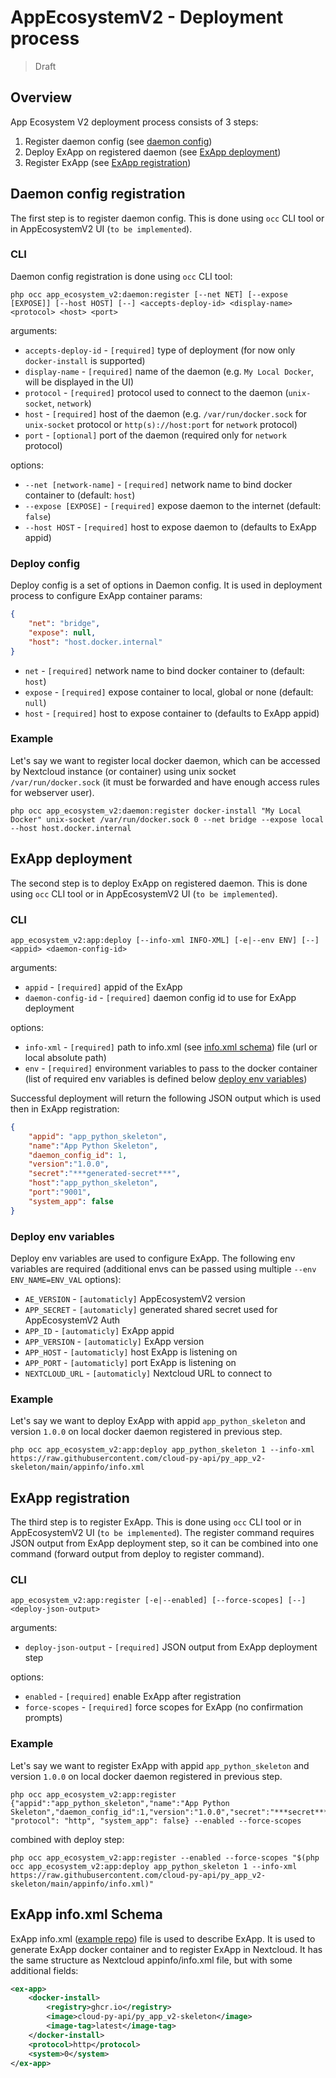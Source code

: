 # AppEcosystemV2 - Deployment process

> Draft


## Overview

App Ecosystem V2 deployment process consists of 3 steps:

1. Register daemon config (see [daemon config](#daemon-config-registration))
2. Deploy ExApp on registered daemon (see [ExApp deployment](#exapp-deployment))
3. Register ExApp (see [ExApp registration](#exapp-registration))


## Daemon config registration

The first step is to register daemon config. This is done using `occ` CLI tool or in AppEcosystemV2 UI (`to be implemented`).

### CLI

Daemon config registration is done using `occ` CLI tool:

```
php occ app_ecosystem_v2:daemon:register [--net NET] [--expose [EXPOSE]] [--host HOST] [--] <accepts-deploy-id> <display-name> <protocol> <host> <port>
```

arguments:

- `accepts-deploy-id` - `[required]` type of deployment (for now only `docker-install` is supported)
- `display-name` - `[required]` name of the daemon (e.g. `My Local Docker`, will be displayed in the UI)
- `protocol` - `[required]` protocol used to connect to the daemon (`unix-socket`, `network`)
- `host` - `[required]` host of the daemon (e.g. `/var/run/docker.sock` for `unix-socket` protocol or `http(s)://host:port` for `network` protocol)
- `port` - `[optional]` port of the daemon (required only for `network` protocol)

options:

- `--net [network-name]`  - `[required]` network name to bind docker container to (default: `host`)
- `--expose [EXPOSE]` - `[required]` expose daemon to the internet (default: `false`)
- `--host HOST` - `[required]` host to expose daemon to (defaults to ExApp appid)

### Deploy config

Deploy config is a set of options in Daemon config. It is used in deployment process to configure ExApp container params:

```json
{
	"net": "bridge",
	"expose": null,
	"host": "host.docker.internal"
}
```

- `net` - `[required]` network name to bind docker container to (default: `host`)
- `expose` - `[required]` expose container to local, global or none (default: `null`)
- `host` - `[required]` host to expose container to (defaults to ExApp appid)

### Example

Let's say we want to register local docker daemon, which can be accessed by Nextcloud instance (or container) 
using unix socket `/var/run/docker.sock` (it must be forwarded and have enough access rules for webserver user).

```
php occ app_ecosystem_v2:daemon:register docker-install "My Local Docker" unix-socket /var/run/docker.sock 0 --net bridge --expose local --host host.docker.internal
```


## ExApp deployment

The second step is to deploy ExApp on registered daemon. This is done using `occ` CLI tool or in AppEcosystemV2 UI (`to be implemented`). 

### CLI

```
app_ecosystem_v2:app:deploy [--info-xml INFO-XML] [-e|--env ENV] [--] <appid> <daemon-config-id>
```

arguments:

- `appid` - `[required]` appid of the ExApp
- `daemon-config-id` - `[required]` daemon config id to use for ExApp deployment

options:

- `info-xml` - `[required]` path to info.xml (see [info.xml schema](#exapp-infoxml-schema)) file (url or local absolute path)
- `env` - `[required]` environment variables to pass to the docker container (list of required env variables is defined below [deploy env variables](#deploy-env-variables))

Successful deployment will return the following JSON output which is used then in ExApp registration:

```json
{
	"appid": "app_python_skeleton",
	"name":"App Python Skeleton",
	"daemon_config_id": 1,
	"version":"1.0.0",
	"secret":"***generated-secret***",
	"host":"app_python_skeleton",
	"port":"9001",
	"system_app": false
}
```

### Deploy env variables

Deploy env variables are used to configure ExApp. 
The following env variables are required (additional envs can be passed using multiple `--env ENV_NAME=ENV_VAL` options):

- `AE_VERSION` - `[automaticly]` AppEcosystemV2 version
- `APP_SECRET` - `[automaticly]` generated shared secret used for AppEcosystemV2 Auth
- `APP_ID` - `[automaticly]` ExApp appid
- `APP_VERSION` - `[automaticly]` ExApp version
- `APP_HOST` - `[automaticly]` host ExApp is listening on
- `APP_PORT` - `[automaticly]` port ExApp is listening on
- `NEXTCLOUD_URL` - `[automaticly]` Nextcloud URL to connect to

### Example

Let's say we want to deploy ExApp with appid `app_python_skeleton` and version `1.0.0` on local docker daemon registered in previous step.

```
php occ app_ecosystem_v2:app:deploy app_python_skeleton 1 --info-xml https://raw.githubusercontent.com/cloud-py-api/py_app_v2-skeleton/main/appinfo/info.xml
```

## ExApp registration

The third step is to register ExApp. This is done using `occ` CLI tool or in AppEcosystemV2 UI (`to be implemented`).
The register command requires JSON output from ExApp deployment step, so it can be combined into one command (forward output from deploy to register command).

### CLI

```
app_ecosystem_v2:app:register [-e|--enabled] [--force-scopes] [--] <deploy-json-output>
```

arguments:

- `deploy-json-output` - `[required]` JSON output from ExApp deployment step

options:
- `enabled` - `[required]` enable ExApp after registration
- `force-scopes` - `[required]` force scopes for ExApp (no confirmation prompts)

### Example

Let's say we want to register ExApp with appid `app_python_skeleton` and version `1.0.0` on local docker daemon registered in previous step.

```
php occ app_ecosystem_v2:app:register {"appid":"app_python_skeleton","name":"App Python Skeleton","daemon_config_id":1,"version":"1.0.0","secret":"***secret***","host":"app_python_skeleton","port":"9001", "protocol": "http", "system_app": false} --enabled --force-scopes
```

combined with deploy step:

```
php occ app_ecosystem_v2:app:register --enabled --force-scopes "$(php occ app_ecosystem_v2:app:deploy app_python_skeleton 1 --info-xml https://raw.githubusercontent.com/cloud-py-api/py_app_v2-skeleton/main/appinfo/info.xml)"
```

## ExApp info.xml Schema

ExApp info.xml ([example repo](https://github.com/cloud-py-api/py_app_v2-skeleton)) file is used to describe ExApp.
It is used to generate ExApp docker container and to register ExApp in Nextcloud.
It has the same structure as Nextcloud appinfo/info.xml file, but with some additional fields:

```xml
<ex-app>
	<docker-install>
		<registry>ghcr.io</registry>
		<image>cloud-py-api/py_app_v2-skeleton</image>
		<image-tag>latest</image-tag>
	</docker-install>
	<protocol>http</protocol>
	<system>0</system>
</ex-app>
```
